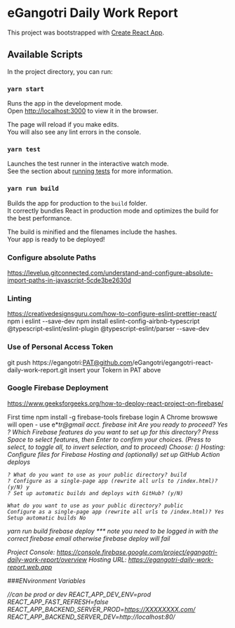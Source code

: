 # eGangotri Daily Work Report

This project was bootstrapped with [Create React App](https://github.com/facebook/create-react-app).

## Available Scripts

In the project directory, you can run:

### `yarn start`

Runs the app in the development mode.\
Open [http://localhost:3000](http://localhost:3000) to view it in the browser.

The page will reload if you make edits.\
You will also see any lint errors in the console.

### `yarn test`

Launches the test runner in the interactive watch mode.\
See the section about [running tests](https://facebook.github.io/create-react-app/docs/running-tests) for more information.

### `yarn run build`

Builds the app for production to the `build` folder.\
It correctly bundles React in production mode and optimizes the build for the best performance.

The build is minified and the filenames include the hashes.\
Your app is ready to be deployed!

### Configure absolute Paths
https://levelup.gitconnected.com/understand-and-configure-absolute-import-paths-in-javascript-5cde3be2630d

### Linting
https://creativedesignsguru.com/how-to-configure-eslint-prettier-react/
npm i eslint --save-dev
npm install eslint-config-airbnb-typescript @typescript-eslint/eslint-plugin @typescript-eslint/parser --save-dev

### Use of Personal Access Token
 git push  https://egangotri:PAT@github.com/eGangotri/egangotri-react-daily-work-report.git
 insert your Tokern in PAT above

### Google Firebase Deployment
https://www.geeksforgeeks.org/how-to-deploy-react-project-on-firebase/

First time
 npm install -g firebase-tools
    firebase login 
    A Chrome browswe will open - use e***tr*@gmail acct.
    firebase init 
        Are you ready to proceed? Yes
        ? Which Firebase features do you want to set up for this directory? Press Space to select features, then Enter to confirm your choices. (Press <space> to select, <a>
        to toggle all, <i> to invert selection, and <enter> to proceed)
        Choose:
        (*) Hosting: Configure files for Firebase Hosting and (optionally) set up GitHub Action deploys

    ? What do you want to use as your public directory? build
    ? Configure as a single-page app (rewrite all urls to /index.html)? (y/N) y
    ? Set up automatic builds and deploys with GitHub? (y/N) 

    What do you want to use as your public directory? public
    Configure as a single-page app (rewrite all urls to /index.html)? Yes
    Setup automatic builds No


yarn run build
firebase deploy
*** note you need to be logged in with the correct firebase email otherwise firebase deploy will fail

Project Console: https://console.firebase.google.com/project/egangotri-daily-work-report/overview
Hosting URL: https://egangotri-daily-work-report.web.app

###ENvironment Variables

//can be prod or dev
REACT_APP_DEV_ENV=prod
REACT_APP_FAST_REFRESH=false
REACT_APP_BACKEND_SERVER_PROD=https://XXXXXXXX.com/
REACT_APP_BACKEND_SERVER_DEV=http://localhost:80/



